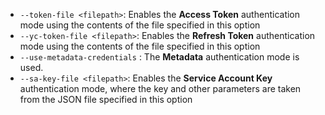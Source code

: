 - `--token-file <filepath>`: Enables the **Access Token** authentication mode using the contents of the file specified in this option
- `--yc-token-file <filepath>`: Enables the **Refresh Token** authentication mode using the contents of the file specified in this option
- `--use-metadata-credentials` : The **Metadata** authentication mode is used.
- `--sa-key-file <filepath>`: Enables the **Service Account Key** authentication mode, where the key and other parameters are taken from the JSON file specified in this option
